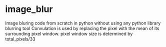 # image_blur
Image bluring code from scratch in python without using any python library blurring tool
Convulation is used by replacing the pixel with the mean of its surrounding pixel window.
pixel window size is determined by total_pixels/33

